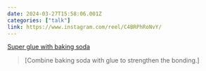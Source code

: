 ```yaml
---
date: 2024-03-27T15:58:06.001Z
categories: ["talk"]
link: https://www.instagram.com/reel/C4BRPhRoNvY/
---
```

[Super glue with baking soda](https://www.instagram.com/reel/C4BRPhRoNvY/)

> [Combine baking soda with glue to strengthen the bonding.]
